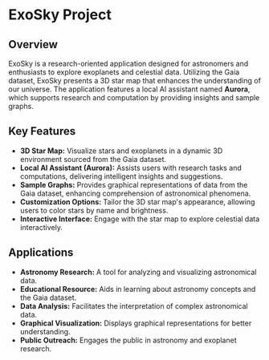 # ExoSky Project

## Overview

ExoSky is a research-oriented application designed for astronomers and enthusiasts to explore exoplanets and celestial data. Utilizing the Gaia dataset, ExoSky presents a 3D star map that enhances the understanding of our universe. The application features a local AI assistant named **Aurora**, which supports research and computation by providing insights and sample graphs.

## Key Features

- **3D Star Map:** Visualize stars and exoplanets in a dynamic 3D environment sourced from the Gaia dataset.
- **Local AI Assistant (Aurora):** Assists users with research tasks and computations, delivering intelligent insights and suggestions.
- **Sample Graphs:** Provides graphical representations of data from the Gaia dataset, enhancing comprehension of astronomical phenomena.
- **Customization Options:** Tailor the 3D star map's appearance, allowing users to color stars by name and brightness.
- **Interactive Interface:** Engage with the star map to explore celestial data interactively.

## Applications

- **Astronomy Research:** A tool for analyzing and visualizing astronomical data.
- **Educational Resource:** Aids in learning about astronomy concepts and the Gaia dataset.
- **Data Analysis:** Facilitates the interpretation of complex astronomical data.
- **Graphical Visualization:** Displays graphical representations for better understanding.
- **Public Outreach:** Engages the public in astronomy and exoplanet research.

